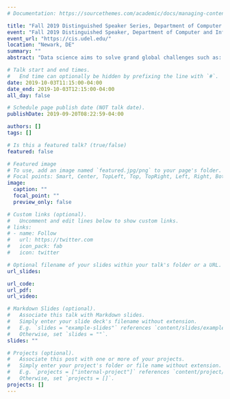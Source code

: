 ```yaml
---
# Documentation: https://sourcethemes.com/academic/docs/managing-content/

title: "Fall 2019 Distinguished Speaker Series, Department of Computer and Information Science, University of Delaware, Massive-scale Analytics"
event: "Fall 2019 Distinguished Speaker, Department of Computer and Information Science, University of Delaware"
event_url: "https://cis.udel.edu/"
location: "Newark, DE"
summary: ""
abstract: "Data science aims to solve grand global challenges such as: detecting and preventing disease in human populations; revealing community structure in large social networks; and improving the resilience of the electric power grid. Unlike traditional applications in computational science and engineering, solving these social problems at scale often raises new challenges because of the sparsity and lack of locality in the data, the need for research on scalable algorithms and architectures, and development of frameworks for solving these real-world problems on high performance computers, and for improved models that capture the noise and bias inherent in the torrential data streams. In this talk, Bader will discuss the opportunities and challenges in massive data science for applications in social sciences, physical sciences, and engineering."

# Talk start and end times.
#   End time can optionally be hidden by prefixing the line with `#`.
date: 2019-10-03T11:15:00-04:00
date_end: 2019-10-03T12:15:00-04:00
all_day: false

# Schedule page publish date (NOT talk date).
publishDate: 2019-09-20T08:22:59-04:00

authors: []
tags: []

# Is this a featured talk? (true/false)
featured: false

# Featured image
# To use, add an image named `featured.jpg/png` to your page's folder. 
# Focal points: Smart, Center, TopLeft, Top, TopRight, Left, Right, BottomLeft, Bottom, BottomRight.
image:
  caption: ""
  focal_point: ""
  preview_only: false

# Custom links (optional).
#   Uncomment and edit lines below to show custom links.
# links:
# - name: Follow
#   url: https://twitter.com
#   icon_pack: fab
#   icon: twitter

# Optional filename of your slides within your talk's folder or a URL.
url_slides:

url_code:
url_pdf:
url_video:

# Markdown Slides (optional).
#   Associate this talk with Markdown slides.
#   Simply enter your slide deck's filename without extension.
#   E.g. `slides = "example-slides"` references `content/slides/example-slides.md`.
#   Otherwise, set `slides = ""`.
slides: ""

# Projects (optional).
#   Associate this post with one or more of your projects.
#   Simply enter your project's folder or file name without extension.
#   E.g. `projects = ["internal-project"]` references `content/project/deep-learning/index.md`.
#   Otherwise, set `projects = []`.
projects: []
---
```

